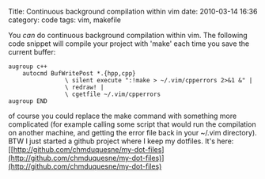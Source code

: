 Title: Continuous background compilation within vim
date: 2010-03-14 16:36
category: code
tags: vim, makefile

You _can_ do continuous background compilation within vim. The
following code snippet will compile your project with 'make' each
time you save the current buffer:

    augroup c++
        autocmd BufWritePost *.{hpp,cpp}
                    \ silent execute ":!make > ~/.vim/cpperrors 2>&1 &" |
                    \ redraw! |
                    \ cgetfile ~/.vim/cpperrors
    augroup END

of course you could replace the make command with something more
complicated (for example calling some script that would run the
compilation on another machine, and getting the error file back in
your \~/.vim directory). BTW I just started a github project where
I keep my dotfiles. It's here:
[[http://github.com/chmduquesne/my-dot-files](http://github.com/chmduquesne/my-dot-files)](http://github.com/chmduquesne/my-dot-files)



